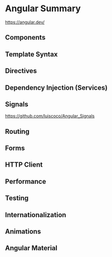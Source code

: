 # Angular Summary

https://angular.dev/
 
## Components

## Template Syntax

## Directives

## Dependency Injection (Services)

## Signals

https://github.com/luiscoco/Angular_Signals

## Routing

## Forms 

## HTTP Client

## Performance

## Testing

## Internationalization

## Animations

## Angular Material




